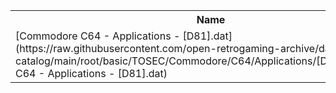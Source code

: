 <table>
<tr><th>Name</th><th>Size</th></tr>
<tr><td>
[Commodore C64 - Applications - [D81].dat](https://raw.githubusercontent.com/open-retrogaming-archive/dat-catalog/main/root/basic/TOSEC/Commodore/C64/Applications/[D81]/Commodore C64 - Applications - [D81].dat)
</td><td>2763</td></tr>
</table>
